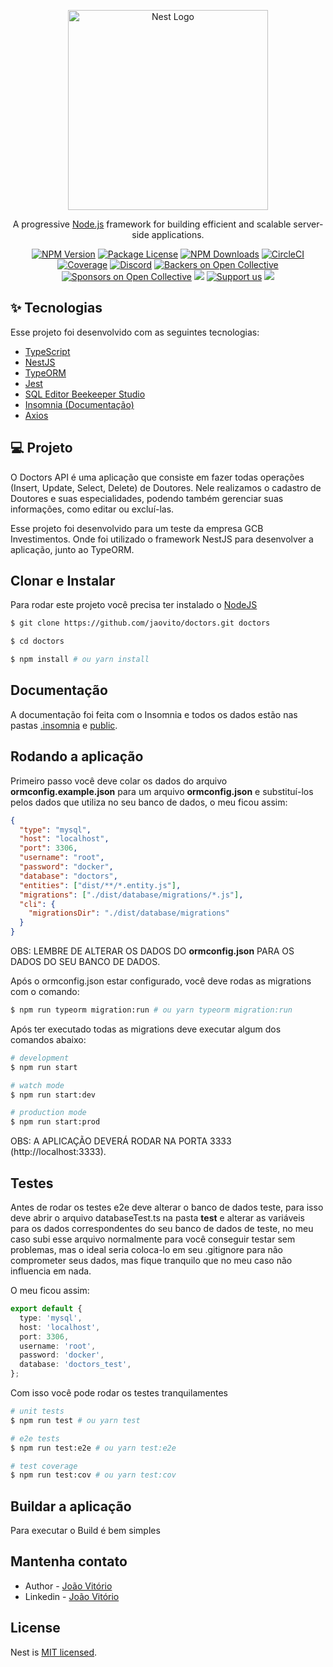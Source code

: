 <p align="center">
  <a href="http://nestjs.com/" target="blank"><img src="https://nestjs.com/img/logo_text.svg" width="320" alt="Nest Logo" /></a>
</p>

[circleci-image]: https://img.shields.io/circleci/build/github/nestjs/nest/master?token=abc123def456
[circleci-url]: https://circleci.com/gh/nestjs/nest

  <p align="center">A progressive <a href="http://nodejs.org" target="_blank">Node.js</a> framework for building efficient and scalable server-side applications.</p>
    <p align="center">
<a href="https://www.npmjs.com/~nestjscore" target="_blank"><img src="https://img.shields.io/npm/v/@nestjs/core.svg" alt="NPM Version" /></a>
<a href="https://www.npmjs.com/~nestjscore" target="_blank"><img src="https://img.shields.io/npm/l/@nestjs/core.svg" alt="Package License" /></a>
<a href="https://www.npmjs.com/~nestjscore" target="_blank"><img src="https://img.shields.io/npm/dm/@nestjs/common.svg" alt="NPM Downloads" /></a>
<a href="https://circleci.com/gh/nestjs/nest" target="_blank"><img src="https://img.shields.io/circleci/build/github/nestjs/nest/master" alt="CircleCI" /></a>
<a href="https://coveralls.io/github/nestjs/nest?branch=master" target="_blank"><img src="https://coveralls.io/repos/github/nestjs/nest/badge.svg?branch=master#9" alt="Coverage" /></a>
<a href="https://discord.gg/G7Qnnhy" target="_blank"><img src="https://img.shields.io/badge/discord-online-brightgreen.svg" alt="Discord"/></a>
<a href="https://opencollective.com/nest#backer" target="_blank"><img src="https://opencollective.com/nest/backers/badge.svg" alt="Backers on Open Collective" /></a>
<a href="https://opencollective.com/nest#sponsor" target="_blank"><img src="https://opencollective.com/nest/sponsors/badge.svg" alt="Sponsors on Open Collective" /></a>
  <a href="https://paypal.me/kamilmysliwiec" target="_blank"><img src="https://img.shields.io/badge/Donate-PayPal-ff3f59.svg"/></a>
    <a href="https://opencollective.com/nest#sponsor"  target="_blank"><img src="https://img.shields.io/badge/Support%20us-Open%20Collective-41B883.svg" alt="Support us"></a>
  <a href="https://twitter.com/nestframework" target="_blank"><img src="https://img.shields.io/twitter/follow/nestframework.svg?style=social&label=Follow"></a>
</p>
  <!--[![Backers on Open Collective](https://opencollective.com/nest/backers/badge.svg)](https://opencollective.com/nest#backer)
  [![Sponsors on Open Collective](https://opencollective.com/nest/sponsors/badge.svg)](https://opencollective.com/nest#sponsor)-->

## ✨ Tecnologias

Esse projeto foi desenvolvido com as seguintes tecnologias:

- [TypeScript](https://www.typescriptlang.org/)
- [NestJS](https://nestjs.com/)
- [TypeORM](https://typeorm.io/#/)
- [Jest](https://jestjs.io/)
- [SQL Editor Beekeeper Studio](https://www.beekeeperstudio.io/)
- [Insomnia (Documentação)](https://insomnia.rest/)
- [Axios](https://github.com/axios/axios)



## 💻 Projeto

O Doctors API é uma aplicação que consiste em fazer todas operações (Insert, Update, Select, Delete) de Doutores. Nele realizamos o cadastro de Doutores e suas especialidades, podendo também gerenciar suas informações, como editar ou excluí-las.

Esse projeto foi desenvolvido para um teste da empresa GCB Investimentos. Onde foi utilizado o framework NestJS para desenvolver a aplicação, junto ao TypeORM.


## Clonar e Instalar
Para rodar este projeto você precisa ter instalado o [NodeJS](https://github.com/jaovito/doctors)

```bash
$ git clone https://github.com/jaovito/doctors.git doctors
```

```bash
$ cd doctors
```

```bash
$ npm install # ou yarn install
```

## Documentação
A documentação foi feita com o Insomnia e todos os dados estão nas pastas [.insomnia](/.insomnia) e [public](/public).

## Rodando a aplicação
Primeiro passo você deve colar os dados do arquivo **ormconfig.example.json** para um arquivo **ormconfig.json** e substituí-los pelos dados que utiliza no seu banco de dados, o meu ficou assim:
```json
{
  "type": "mysql",
  "host": "localhost",
  "port": 3306,
  "username": "root",
  "password": "docker",
  "database": "doctors",
  "entities": ["dist/**/*.entity.js"],
  "migrations": ["./dist/database/migrations/*.js"],
  "cli": {
    "migrationsDir": "./dist/database/migrations"
  }
}
```
OBS: LEMBRE DE ALTERAR OS DADOS DO **ormconfig.json** PARA OS DADOS DO SEU BANCO DE DADOS.


Após o ormconfig.json estar configurado, você deve rodas as migrations com o comando:
```bash
$ npm run typeorm migration:run # ou yarn typeorm migration:run
```

Após ter executado todas as migrations deve executar algum dos comandos abaixo:
```bash
# development
$ npm run start

# watch mode
$ npm run start:dev

# production mode
$ npm run start:prod
```
OBS: A APLICAÇÃO DEVERÁ RODAR NA PORTA 3333 (http://localhost:3333).


## Testes
Antes de rodar os testes e2e deve alterar o banco de dados teste, para isso deve abrir o arquivo databaseTest.ts na pasta **test** e alterar as variáveis para os dados correspondentes do seu banco de dados de teste, no meu caso subi esse arquivo normalmente para você conseguir testar sem problemas, mas o ideal seria coloca-lo em seu .gitignore para não comprometer seus dados, mas fique tranquilo que no meu caso não influencia em nada.

O meu ficou assim:
```ts
export default {
  type: 'mysql',
  host: 'localhost',
  port: 3306,
  username: 'root',
  password: 'docker',
  database: 'doctors_test',
};

```

Com isso você pode rodar os testes tranquilamentes

```bash
# unit tests
$ npm run test # ou yarn test

# e2e tests
$ npm run test:e2e # ou yarn test:e2e

# test coverage
$ npm run test:cov # ou yarn test:cov
```

## Buildar a aplicação
Para executar o Build é bem simples


## Mantenha contato

- Author - [João Vitório](https://github.com/jaovito)
- Linkedin - [João Vitório](https://www.linkedin.com/in/jo%C3%A3o-vit%C3%B3rio-1420a117b/)

## License

Nest is [MIT licensed](LICENSE).

